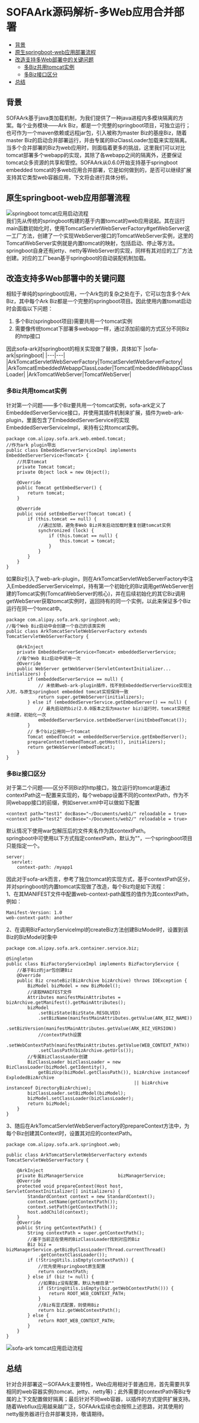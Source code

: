 # SOFAArk源码解析-多Web应用合并部署

- [背景](#背景)
- [原生springboot-web应用部署流程](#原生springboot-web应用部署流程)
- [改造支持多Web部署中的关键问题](#改造支持多Web部署中的关键问题)
  - [多Biz共用tomcat实例](#多Biz共用tomcat实例)
  - [多Biz接口区分](#多Biz接口区分)
- [总结](#总结)
## 背景
SOFAArk基于java类加载机制，为我们提供了一种java进程内多模块隔离的方案。每个业务模块——Ark Biz，都是一个完整的springboot项目，可独立运行；也可作为一个maven依赖或远程jar包，引入被称为master Biz的基座Biz，随着master Biz的启动合并部署运行，并由专属的BizClassLoader加载来实现隔离。  
当多个合并部署的Biz为web应用时，则面临着更多的挑战，这里我们可以对比tomcat部署多个webapp的实现，其除了各webapp之间的隔离外，还要保证tomcat众多资源的共享和管控。SOFAArk从0.6.0开始支持基于springboot embedded tomcat的多web应用合并部署，它是如何做到的，是否可以继续扩展支持其它类型web容器应用，下文将会进行具体分析。
## 原生springboot-web应用部署流程
![springboot tomcat应用启动流程](../resource/springboot-embedded-tomcat.png)  
我们先从传统的springboot构建的基于内置tomcat的web应用说起。其在运行main函数初始化时，使用TomcatServletWebServerFactory#getWebServer这一工厂方法，创建了一个实现WebServer接口的TomcatWebServer实例，这里的TomcatWebServer实例就是内置tomcat的映射，包括启动、停止等方法。springboot自身还有jetty、netty等WebServer的实现，同样有其对应的工厂方法创建。对应的工厂bean基于springboot的自动装配机制加载。
## 改造支持多Web部署中的关键问题
相较于单纯的springboot应用，一个Ark包的复杂之处在于，它可以包含多个Ark Biz，其中每个Ark Biz都是一个完整的springboot项目。因此使用内置tomat启动时会面临以下问题：
1. 多个Biz(springboot项目)需要共用一个tomcat实例
2. 需要像传统tomcat下部署多webapp一样，通过添加前缀的方式区分不同Biz的http接口

因此sofa-ark对springboot的相关实现做了替换，具体如下
|sofa-ark|springboot|
|---|---|
|ArkTomcatServletWebServerFactory|TomcatServletWebServerFactory|
|ArkTomcatEmbeddedWebappClassLoader|TomcatEmbeddedWebappClassLoader|
|ArkTomcatWebServer|TomcatWebServer|
### 多Biz共用tomcat实例
针对第一个问题——多个Biz要共用一个tomcat实例，sofa-ark定义了EmbeddedServerService接口，并使用其插件机制来扩展，插件为web-ark-plugin，里面包含了EmbeddedServerService的实现EmbeddedServerServiceImpl，来持有公共tomcat实例。
````
package com.alipay.sofa.ark.web.embed.tomcat;
//作为ark plugin导出
public class EmbeddedServerServiceImpl implements EmbeddedServerService<Tomcat> {
    //共享tomcat
    private Tomcat tomcat;
    private Object lock = new Object();

    @Override
    public Tomcat getEmbedServer() {
        return tomcat;
    }

    @Override
    public void setEmbedServer(Tomcat tomcat) {
        if (this.tomcat == null) {
            //通过加锁，避免多Web Biz并发启动加载时重复创建tomcat实例
            synchronized (lock) {
                if (this.tomcat == null) {
                    this.tomcat = tomcat;
                }
            }
        }
    }
}
````

如果Biz引入了web-ark-plugin，则在ArkTomcatServletWebServerFactory中注入EmbeddedServerServiceImpl，持有第一个初始化的Biz调用getWebServer创建的Tomcat实例(TomcatWebServer的核心)，并在后续初始化的其它Biz调用getWebServer获取tomcat实例时，返回持有的同一个实例，以此来保证多个Biz运行在同一个tomcat中。
````
package com.alipay.sofa.ark.springboot.web;
//每个Web Biz启动中会创建一个自己的该类实例
public class ArkTomcatServletWebServerFactory extends TomcatServletWebServerFactory {

    @ArkInject
    private EmbeddedServerService<Tomcat> embeddedServerService;
	//每个Web Biz启动中调用一次
    @Override
    public WebServer getWebServer(ServletContextInitializer... initializers) {
        if (embeddedServerService == null) {
            // 未依赖web-ark-plugin插件，找不到EmbeddedServerService实现注入时，与原生springboot embedded tomcat实现保持一致
            return super.getWebServer(initializers);
        } else if (embeddedServerService.getEmbedServer() == null) {
            // 最先启动的biz(2.0.0版本之后为master biz)运行时，tomcat实例还未创建，初始化一次
            embeddedServerService.setEmbedServer(initEmbedTomcat());
        }
        // 多个biz公用同一个tomcat
        Tomcat embedTomcat = embeddedServerService.getEmbedServer();
        prepareContext(embedTomcat.getHost(), initializers);
        return getWebServer(embedTomcat);
    }
}
````
### 多Biz接口区分
对于第二个问题——区分不同Biz的http接口，独立运行的tomcat是通过contextPath这一配置来实现的，每个webapp设置不同的contextPath，作为不同webapp接口的前缀，例如server.xml中可以做如下配置
````
<context path="test1" docBase="~/Documents/web1/" reloadable = true>
<context path="test2" docBase="~/Documents/web2/" reloadable = true>
````
默认情况下使用war包解压后的文件夹名作为其contextPath。  
springboot中可使用以下方式指定contextPath，默认为""，一个springboot项目只能指定一个。
````
server:
  servlet:
    context-path: /myapp1
````
因此对于sofa-ark而言，参考了独立tomcat的实现方式，基于contextPath区分，并对springboot的内置tomcat实现做了改造，每个Biz均是如下流程：  
1、在其MANIFEST文件中配置web-context-path属性的值作为其contextPath，例如：

````
Manifest-Version: 1.0
web-context-path: another
````
2、在调用BizFactoryServiceImpl的createBiz方法创建BizModel时，设置到该Biz的BizModel对象中
````
package com.alipay.sofa.ark.container.service.biz;

@Singleton
public class BizFactoryServiceImpl implements BizFactoryService {
    //基于Biz的jar包创建Biz
    @Override
    public Biz createBiz(BizArchive bizArchive) throws IOException {
        BizModel bizModel = new BizModel();
        //读取MANIFEST文件
        Attributes manifestMainAttributes = bizArchive.getManifest().getMainAttributes();
        bizModel
            .setBizState(BizState.RESOLVED)
            .setBizName(manifestMainAttributes.getValue(ARK_BIZ_NAME))
            .setBizVersion(manifestMainAttributes.getValue(ARK_BIZ_VERSION))
            //contextPath设置
            .setWebContextPath(manifestMainAttributes.getValue(WEB_CONTEXT_PATH))
            .setClassPath(bizArchive.getUrls());
        //专属BizClassLoader创建
        BizClassLoader bizClassLoader = new BizClassLoader(bizModel.getIdentity(),
            getBizUcp(bizModel.getClassPath()), bizArchive instanceof ExplodedBizArchive
                                                || bizArchive instanceof DirectoryBizArchive);
        bizClassLoader.setBizModel(bizModel);
        bizModel.setClassLoader(bizClassLoader);
        return bizModel;
    }
}
````
3、随后在ArkTomcatServletWebServerFactory的prepareContext方法中，为每个Biz创建其Context时，设置其对应的contextPath。
````
package com.alipay.sofa.ark.springboot.web;

public class ArkTomcatServletWebServerFactory extends TomcatServletWebServerFactory {

    @ArkInject
    private BizManagerService             bizManagerService;
    @Override
    protected void prepareContext(Host host, ServletContextInitializer[] initializers) {
        StandardContext context = new StandardContext();
        context.setName(getContextPath());
        context.setPath(getContextPath());
        host.addChild(context);
    }
    @Override
    public String getContextPath() {
        String contextPath = super.getContextPath();
        //基于当前正在使用的BizClassLoader找到对应的Biz
        Biz biz = bizManagerService.getBizByClassLoader(Thread.currentThread()
            .getContextClassLoader());
        if (!StringUtils.isEmpty(contextPath)) {
            //优先使用springboot原生配置
            return contextPath;
        } else if (biz != null) {
            //如果Biz没有配置，默认为根目录""
            if (StringUtils.isEmpty(biz.getWebContextPath())) {
                return ROOT_WEB_CONTEXT_PATH;
            }
            //Biz有显式配置，则使用Biz
            return biz.getWebContextPath();
        } else {
            return ROOT_WEB_CONTEXT_PATH;
        }
    }
}
````
![sofa-ark tomcat应用启动流程](../resource/SOFA-ARK-Multi-Web.png)
## 总结
针对合并部署这一SOFAArk主要特性，Web应用相对于普通应用，首先需要共享相同的web容器实例(tomcat、jetty、netty等)；此外需要对contextPath等Biz专属的上下文配置做好隔离；最后针对不同web容器，以插件的方式提供扩展支持。  
随着Webflux应用越来越广泛，SOFAArk后续也会按照上述思路，对其使用的netty服务器进行合并部署支持，敬请期待。
